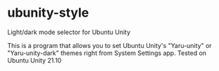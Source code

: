 # ubunity-style
Light/dark mode selector for Ubuntu Unity

 This is a program that allows you to set
 Ubuntu Unity's "Yaru-unity" or "Yaru-unity-dark"
 themes right from System Settings app.
 Tested on Ubuntu Unity 21.10

